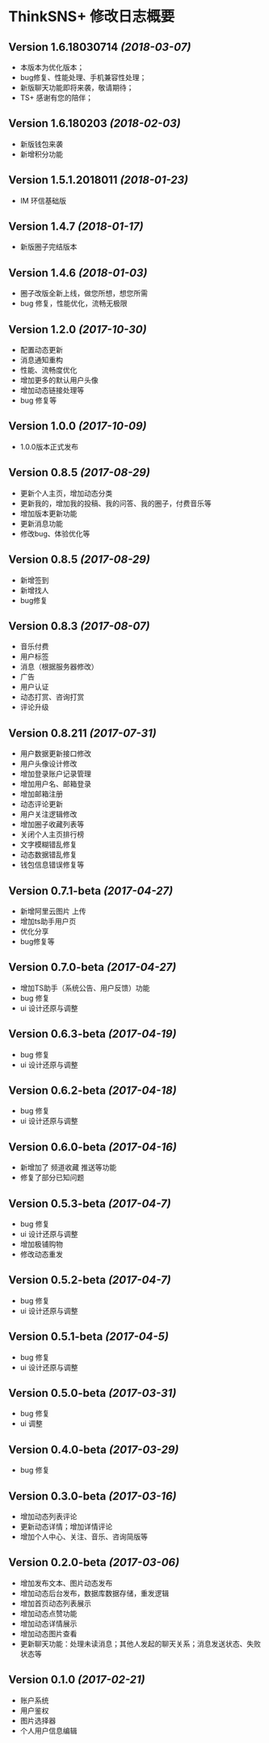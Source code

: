 # ThinkSNS+ 修改日志概要

## Version 1.6.18030714 *(2018-03-07)*

* 本版本为优化版本；
* bug修复、性能处理、手机兼容性处理；
* 新版聊天功能即将来袭，敬请期待；
* TS+ 感谢有您的陪伴；

## Version 1.6.180203 *(2018-02-03)*

* 新版钱包来袭
* 新增积分功能


## Version 1.5.1.2018011 *(2018-01-23)*

* IM 环信基础版


## Version 1.4.7 *(2018-01-17)*

* 新版圈子完结版本


## Version 1.4.6 *(2018-01-03)*

* 圈子改版全新上线，做您所想，想您所需
* bug 修复，性能优化，流畅无极限


## Version 1.2.0 *(2017-10-30)*

* 配置动态更新
* 消息通知重构
* 性能、流畅度优化
* 增加更多的默认用户头像
* 增加动态链接处理等
* bug 修复等


## Version 1.0.0 *(2017-10-09)*

* 1.0.0版本正式发布


## Version 0.8.5 *(2017-08-29)*

* 更新个人主页，增加动态分类
* 更新我的，增加我的投稿、我的问答、我的圈子，付费音乐等
* 增加版本更新功能
* 更新消息功能
* 修改bug、体验优化等


## Version 0.8.5 *(2017-08-29)*

* 新增签到
* 新增找人
* bug修复


## Version 0.8.3 *(2017-08-07)*

* 音乐付费
* 用户标签
* 消息（根据服务器修改）
* 广告
* 用户认证
* 动态打赏、咨询打赏
* 评论升级

## Version 0.8.211 *(2017-07-31)*

* 用户数据更新接口修改
* 用户头像设计修改
* 增加登录账户记录管理
* 增加用户名、邮箱登录
* 增加邮箱注册
* 动态评论更新
* 用户关注逻辑修改
* 增加圈子收藏列表等
* 关闭个人主页排行榜
* 文字模糊错乱修复
* 动态数据错乱修复
* 钱包信息错误修复等

## Version 0.7.1-beta *(2017-04-27)*

* 新增阿里云图片 上传
* 增加ts助手用户页
* 优化分享
* bug修复等

## Version 0.7.0-beta *(2017-04-27)*

* 增加TS助手（系统公告、用户反馈）功能
* bug 修复
* ui 设计还原与调整

## Version 0.6.3-beta *(2017-04-19)*

* bug 修复
* ui 设计还原与调整

## Version 0.6.2-beta *(2017-04-18)*

* bug 修复
* ui 设计还原与调整


## Version 0.6.0-beta *(2017-04-16)*

* 新增加了 频道收藏 推送等功能 
* 修复了部分已知问题


## Version 0.5.3-beta *(2017-04-7)*

* bug 修复
* ui 设计还原与调整
* 增加极铺购物
* 修改动态重发

## Version 0.5.2-beta *(2017-04-7)*

* bug 修复
* ui 设计还原与调整

## Version 0.5.1-beta *(2017-04-5)*

* bug 修复
* ui 设计还原与调整

## Version 0.5.0-beta *(2017-03-31)*

* bug 修复
* ui 调整

## Version 0.4.0-beta *(2017-03-29)*

* bug 修复


## Version 0.3.0-beta *(2017-03-16)*

* 增加动态列表评论
* 更新动态详情；增加详情评论
* 增加个人中心、关注、音乐、咨询简版等

## Version 0.2.0-beta *(2017-03-06)*

* 增加发布文本、图片动态发布
* 增加动态后台发布，数据库数据存储，重发逻辑
* 增加首页动态列表展示
* 增加动态点赞功能
* 增加动态详情展示
* 增加动态图片查看
* 更新聊天功能：处理未读消息；其他人发起的聊天关系；消息发送状态、失败状态等

## Version 0.1.0 *(2017-02-21)*

* 账户系统
* 用户鉴权
* 图片选择器
* 个人用户信息编辑
